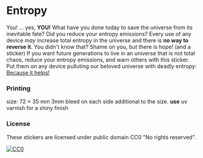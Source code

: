 Entropy
=======

You! ... yes, **YOU!** What have you done today to save the universe from its
inevitable fate? Did you reduce your entropy emissions? Every use of any device
_may_ increase total entropy in the universe and there is **no way to reverse it**.
You didn't know that? Shame on you, but there is hope! (and a sticker)
If you want future generations to live in an universe that is not total chaos,
reduce your entropy emissions, and warn others with this sticker. Put them
on any device pulluting our beloved universe with deadly entropy: 
[Because it helps!](../sicher)


### Printing

size: 72 × 35 mm
3mm bleed on each side additional to the size.
**use** uv varnish for a shiny finish

### License

These stickers are licensed under public domain CC0 "No rights reserved".

[![CC0](http://i.creativecommons.org/p/zero/1.0/88x31.png)](http://creativecommons.org/publicdomain/zero/1.0/)

